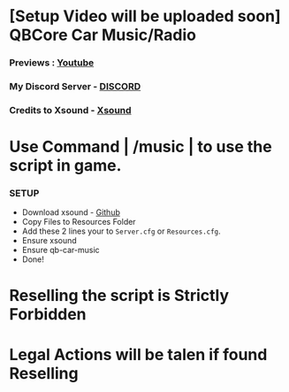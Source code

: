 # [Setup Video will be uploaded soon] QBCore Car Music/Radio

### Previews : [Youtube](https://youtu.be/0efPWbqq8Go)

### My Discord Server - [DISCORD](https://discord.gg/jSDMuNjpuw)

### Credits to Xsound - [Xsound](https://github.com/Xogy/xsound)

# Use Command | /music  | to use the script in game.

### SETUP 
- Download xsound - [Github](https://github.com/Xogy/xsound)
- Copy Files to Resources Folder 
- Add these 2 lines your to `Server.cfg` or `Resources.cfg`.
- Ensure xsound
- Ensure qb-car-music
- Done!

# Reselling the script is Strictly Forbidden 
# Legal Actions will be talen if found Reselling 

